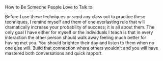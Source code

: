 How to Be Someone People Love to Talk to

Before I use these techniques or send any class out to practice these techniques, I remind myself and them of one everlasting rule that will dramatically increase your probability of success; it is all about them. The only goal I have either for myself or the individuals I teach is that in every interaction the other person should walk away feeling much better for having met you. You should brighten their day and listen to them when no one else will. Build that connection where others wouldn’t and you will have mastered both conversations and quick rapport.